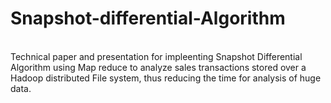 # Snapshot-differential-Algorithm 

</br>
Technical paper and presentation for impleenting Snapshot Differential Algorithm using Map reduce to analyze sales transactions stored over a Hadoop distributed File system, thus reducing the time for analysis of huge data. 
